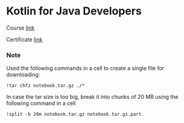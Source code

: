 # Kotlin for Java Developers
Course [link](https://www.coursera.org/learn/convolutional-neural-networks)

Certificate [link](./Convolutional%20Nerual%20Networks.pdf)


### Note
Used the following commands in a cell to create a single file for downloading:
```
!tar chfz notebook.tar.gz ./*
```

In case the tar size is too big, break it into chunks of 20 MB using the following command in a cell
```
!split -b 20m notebook.tar.gz notebook.tar.gz.part.
```
